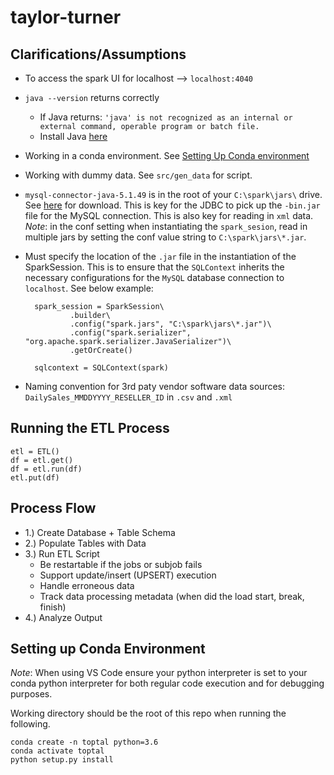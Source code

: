 # taylor-turner 

## Clarifications/Assumptions 
- To access the spark UI for localhost --> `localhost:4040`
- `java --version` returns correctly 
    - If Java returns: ```'java' is not recognized as an internal or external command, operable program or batch file.```
    - Install Java [here](https://www.java.com/en/download/)
- Working in a conda environment. See [Setting Up Conda environment](#setting_up_conda_environment)
- Working with dummy data. See `src/gen_data` for script.
- `mysql-connector-java-5.1.49` is in the root of your `C:\spark\jars\` drive. See [here](https://dev.mysql.com/downloads/connector/j/5.1.html) for download. This is key for the JDBC to pick up the `-bin.jar` file for the MySQL connection. This is also key for reading in `xml` data. *Note*: in the conf setting when instantiating the `spark_sesion`, read in multiple jars by setting the conf value string to `C:\spark\jars\*.jar`.
- Must specify the location of the `.jar` file in the instantiation of the SparkSession. This is to ensure that the `SQLContext` inherits the necessary configurations for the `MySQL` database connection to `localhost`. See below example: 
 
        spark_session = SparkSession\
                .builder\
                .config("spark.jars", "C:\spark\jars\*.jar")\
                .config("spark.serializer", "org.apache.spark.serializer.JavaSerializer")\
                .getOrCreate()

        sqlcontext = SQLContext(spark)
        
- Naming convention for 3rd paty vendor software data sources: `DailySales_MMDDYYYY_RESELLER_ID` in `.csv` and `.xml`

## Running the ETL Process 
```
etl = ETL()
df = etl.get() 
df = etl.run(df)
etl.put(df)
```

## Process Flow 
- 1.) Create Database + Table Schema 
- 2.) Populate Tables with Data 
- 3.) Run ETL Script
    - Be restartable if the jobs or subjob fails
    - Support update/insert (UPSERT) execution
    - Handle erroneous data
    - Track data processing metadata (when did the load start, break, finish)
- 4.) Analyze Output

## Setting up Conda Environment 
*Note*: When using VS Code ensure your python interpreter is set to your conda python interpreter 
for both regular code execution and for debugging purposes. 

Working directory should be the root of this repo when running the following. 
```
conda create -n toptal python=3.6
conda activate toptal
python setup.py install 
```
